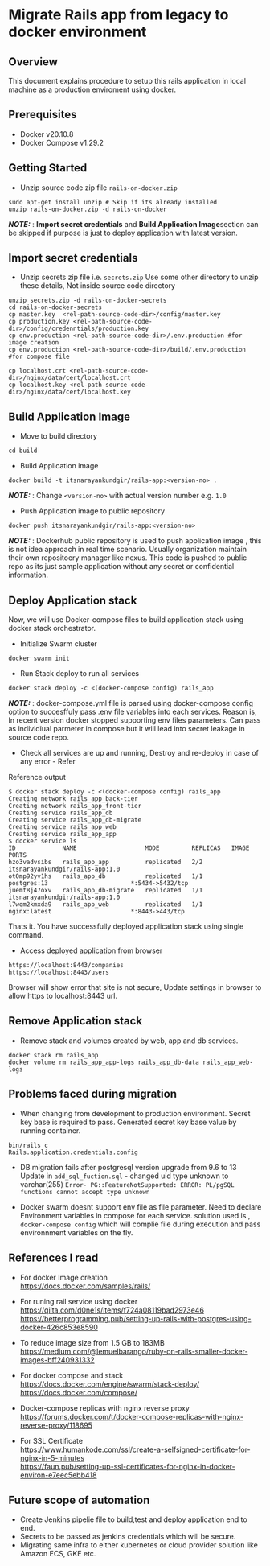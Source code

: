 # Migrate Rails app from legacy to docker environment

## Overview
This document explains procedure to setup this rails application in local machine as a production enviroment using docker.

## Prerequisites
- Docker v20.10.8
- Docker Compose v1.29.2

## Getting Started

- Unzip source code zip file `rails-on-docker.zip`
```
sudo apt-get install unzip # Skip if its already installed
unzip rails-on-docker.zip -d rails-on-docker
```

 **_NOTE:_** :  **Import secret credentials** and **Build Application Image**section can be skipped if purpose is just to deploy application with latest version.

## Import secret credentials

- Unzip secrets zip file i.e. `secrets.zip`
Use some other directory to unzip these details, Not inside source code directory
```
unzip secrets.zip -d rails-on-docker-secrets
cd rails-on-docker-secrets
cp master.key  <rel-path-source-code-dir>/config/master.key
cp production.key <rel-path-source-code-dir>/config/credenntials/production.key
cp env.production <rel-path-source-code-dir>/.env.production #for image creation
cp env.production <rel-path-source-code-dir>/build/.env.production #for compose file

cp localhost.crt <rel-path-source-code-dir>/nginx/data/cert/localhost.crt
cp localhost.key <rel-path-source-code-dir>/nginx/data/cert/localhost.key
```

## Build Application Image

- Move to build directory
```
cd build
```
- Build Application image
```
docker build -t itsnarayankundgir/rails-app:<version-no> .
```
 **_NOTE:_** :  Change `<version-no>` with actual version number e.g. `1.0`

- Push Application image to public repository 
```
docker push itsnarayankundgir/rails-app:<version-no>
```
 **_NOTE:_** :  Dockerhub public repository is used to push application image , this is not idea approach in real time scenario. Usually organization maintain their own repositoery manager like nexus. This code is pushed to public repo as its just sample application without any secret or confidential information.

## Deploy Application stack
Now, we will use Docker-compose files to build application stack using docker stack orchestrator.

- Initialize Swarm cluster
```
docker swarm init
```
- Run Stack deploy to run all services
```
docker stack deploy -c <(docker-compose config) rails_app
```

 **_NOTE:_** :  docker-compose.yml file is parsed using docker-compose config option to succesffuly pass .env file variables into each services. Reason is, In recent version docker stopped supporting env files parameters. Can pass as individiual parmeter in compose but it will lead into secret leakage in source code repo.

- Check all services are up and running, Destroy and re-deploy in case of any error - Refer 

Reference output
```
$ docker stack deploy -c <(docker-compose config) rails_app
Creating network rails_app_back-tier
Creating network rails_app_front-tier
Creating service rails_app_db
Creating service rails_app_db-migrate
Creating service rails_app_web
Creating service rails_app_app
$ docker service ls
ID             NAME                   MODE         REPLICAS   IMAGE                             PORTS
hzo3vadvsibs   rails_app_app          replicated   2/2        itsnarayankundgir/rails-app:1.0   
ot0mp92yv1hs   rails_app_db           replicated   1/1        postgres:13                       *:5434->5432/tcp
juemt8j47oxv   rails_app_db-migrate   replicated   1/1        itsnarayankundgir/rails-app:1.0   
l7wqm2kmxda9   rails_app_web          replicated   1/1        nginx:latest                      *:8443->443/tcp

```

Thats it. You have successfully deployed application stack using single command.

- Access deployed application from browser
```
https://localhost:8443/companies
https://localhost:8443/users
```

Browser will show error that site is not secure, Update settings in browser to allow https to localhost:8443 url. 


## Remove Application stack

- Remove stack and  volumes created by web, app and db services.
```
docker stack rm rails_app
docker volume rm rails_app_app-logs rails_app_db-data rails_app_web-logs
```

## Problems faced during migration

- When changing from development to production environment.
 Secret key base is required to pass. Generated secret key base value by running container.
 ```
 bin/rails c
 Rails.application.credentials.config
 ```

- DB migration fails after postgresql version upgrade from 9.6 to 13
 Update in `add_sql_fuction.sql`  - changed uid type unknown to varchar(255)
 ```Error- PG::FeatureNotSupported: ERROR: PL/pgSQL functions cannot accept type unknown```

 - Docker swarm doesnt support env file as file parameter. Need to declare Environment variables in compose for each service.
 solution used is , `docker-compose config`   which will complie file during execution and pass environnment variables on the fly.


## References I read

- For docker Image creation <br/>
https://docs.docker.com/samples/rails/

- For runing rail service using docker <br/>
https://qiita.com/d0ne1s/items/f724a08119bad2973e46 <br/>
https://betterprogramming.pub/setting-up-rails-with-postgres-using-docker-426c853e8590

- To reduce image size from 1.5 GB to 183MB <br/>
https://medium.com/@lemuelbarango/ruby-on-rails-smaller-docker-images-bff240931332

- For docker compose and stack  <br/>
https://docs.docker.com/engine/swarm/stack-deploy/ <br/>
https://docs.docker.com/compose/

- Docker-compose replicas with nginx reverse proxy <br/>
https://forums.docker.com/t/docker-compose-replicas-with-nginx-reverse-proxy/118695

- For SSL Certificate <br/>
https://www.humankode.com/ssl/create-a-selfsigned-certificate-for-nginx-in-5-minutes <br/>
https://faun.pub/setting-up-ssl-certificates-for-nginx-in-docker-environ-e7eec5ebb418


## Future scope of automation
 - Create Jenkins pipelie file to build,test and deploy application end to end.
 - Secrets to be passed as jenkins credentials which will be secure. 
 - Migrating same infra to either kubernetes or cloud provider solution like Amazon ECS, GKE etc.